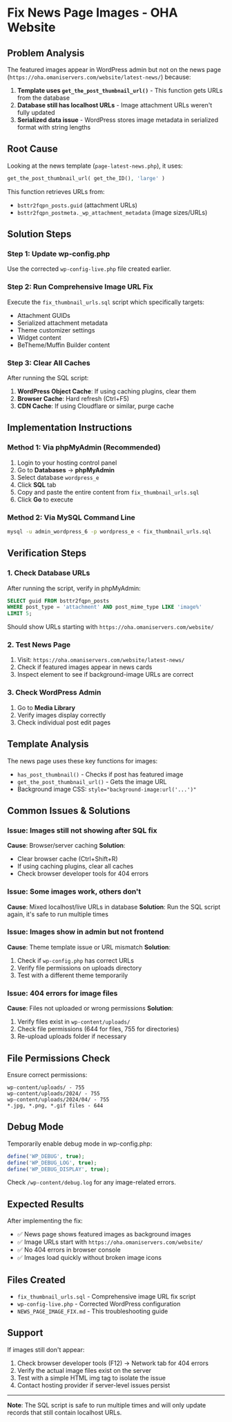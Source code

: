 # Fix News Page Images - OHA Website

## Problem Analysis
The featured images appear in WordPress admin but not on the news page (`https://oha.omaniservers.com/website/latest-news/`) because:

1. **Template uses `get_the_post_thumbnail_url()`** - This function gets URLs from the database
2. **Database still has localhost URLs** - Image attachment URLs weren't fully updated
3. **Serialized data issue** - WordPress stores image metadata in serialized format with string lengths

## Root Cause
Looking at the news template (`page-latest-news.php`), it uses:
```php
get_the_post_thumbnail_url( get_the_ID(), 'large' )
```

This function retrieves URLs from:
- `bsttr2fqpn_posts.guid` (attachment URLs)
- `bsttr2fqpn_postmeta._wp_attachment_metadata` (image sizes/URLs)

## Solution Steps

### Step 1: Update wp-config.php
Use the corrected `wp-config-live.php` file created earlier.

### Step 2: Run Comprehensive Image URL Fix
Execute the `fix_thumbnail_urls.sql` script which specifically targets:
- Attachment GUIDs
- Serialized attachment metadata
- Theme customizer settings
- Widget content
- BeTheme/Muffin Builder content

### Step 3: Clear All Caches
After running the SQL script:
1. **WordPress Object Cache**: If using caching plugins, clear them
2. **Browser Cache**: Hard refresh (Ctrl+F5)
3. **CDN Cache**: If using Cloudflare or similar, purge cache

## Implementation Instructions

### Method 1: Via phpMyAdmin (Recommended)
1. Login to your hosting control panel
2. Go to **Databases** → **phpMyAdmin**
3. Select database `wordpress_e`
4. Click **SQL** tab
5. Copy and paste the entire content from `fix_thumbnail_urls.sql`
6. Click **Go** to execute

### Method 2: Via MySQL Command Line
```bash
mysql -u admin_wordpress_6 -p wordpress_e < fix_thumbnail_urls.sql
```

## Verification Steps

### 1. Check Database URLs
After running the script, verify in phpMyAdmin:
```sql
SELECT guid FROM bsttr2fqpn_posts 
WHERE post_type = 'attachment' AND post_mime_type LIKE 'image%' 
LIMIT 5;
```
Should show URLs starting with `https://oha.omaniservers.com/website/`

### 2. Test News Page
1. Visit: `https://oha.omaniservers.com/website/latest-news/`
2. Check if featured images appear in news cards
3. Inspect element to see if background-image URLs are correct

### 3. Check WordPress Admin
1. Go to **Media Library**
2. Verify images display correctly
3. Check individual post edit pages

## Template Analysis
The news page uses these key functions for images:
- `has_post_thumbnail()` - Checks if post has featured image
- `get_the_post_thumbnail_url()` - Gets the image URL
- Background image CSS: `style="background-image:url('...')"`

## Common Issues & Solutions

### Issue: Images still not showing after SQL fix
**Cause**: Browser/server caching
**Solution**: 
- Clear browser cache (Ctrl+Shift+R)
- If using caching plugins, clear all caches
- Check browser developer tools for 404 errors

### Issue: Some images work, others don't
**Cause**: Mixed localhost/live URLs in database
**Solution**: Run the SQL script again, it's safe to run multiple times

### Issue: Images show in admin but not frontend
**Cause**: Theme template issue or URL mismatch
**Solution**: 
1. Check if `wp-config.php` has correct URLs
2. Verify file permissions on uploads directory
3. Test with a different theme temporarily

### Issue: 404 errors for image files
**Cause**: Files not uploaded or wrong permissions
**Solution**:
1. Verify files exist in `wp-content/uploads/`
2. Check file permissions (644 for files, 755 for directories)
3. Re-upload uploads folder if necessary

## File Permissions Check
Ensure correct permissions:
```
wp-content/uploads/ - 755
wp-content/uploads/2024/ - 755
wp-content/uploads/2024/04/ - 755
*.jpg, *.png, *.gif files - 644
```

## Debug Mode
Temporarily enable debug mode in wp-config.php:
```php
define('WP_DEBUG', true);
define('WP_DEBUG_LOG', true);
define('WP_DEBUG_DISPLAY', true);
```

Check `/wp-content/debug.log` for any image-related errors.

## Expected Results
After implementing the fix:
- ✅ News page shows featured images as background images
- ✅ Image URLs start with `https://oha.omaniservers.com/website/`
- ✅ No 404 errors in browser console
- ✅ Images load quickly without broken image icons

## Files Created
- `fix_thumbnail_urls.sql` - Comprehensive image URL fix script
- `wp-config-live.php` - Corrected WordPress configuration
- `NEWS_PAGE_IMAGE_FIX.md` - This troubleshooting guide

## Support
If images still don't appear:
1. Check browser developer tools (F12) → Network tab for 404 errors
2. Verify the actual image files exist on the server
3. Test with a simple HTML img tag to isolate the issue
4. Contact hosting provider if server-level issues persist

---
**Note**: The SQL script is safe to run multiple times and will only update records that still contain localhost URLs. 